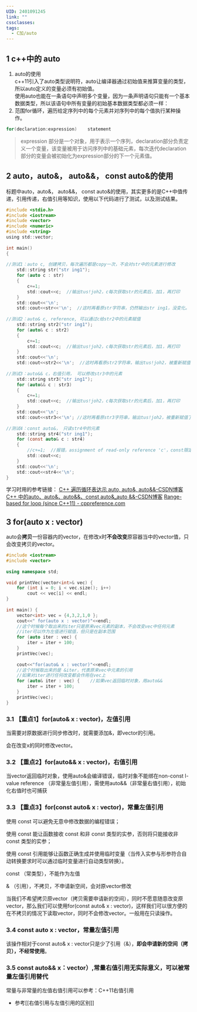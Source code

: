 ```yaml
---
UID: 2401091245
link: ""
cssclasses: 
tags:
  - C加/auto
---
```

## 1 c++中的 auto

1. auto的使用   
    c++11引入了auto类型说明符，auto让编译器通过初始值来推算变量的类型，所以auto定义的变量必须有初始值。   
    使用auto也能在一条语句中声明多个变量，因为一条声明语句只能有一个基本数据类型，所以该语句中所有变量的初始基本数据类型都必须一样：   
2. 范围for循环，遍历给定序列中的每个元素并对序列中的每个值执行某种操作。

```c
for(declaration:expression)    statement   
```

>expression 部分是一个对象，用于表示一个序列，declaration部分负责定义一个变量，该变量被用于访问序列中的基础元素，每次迭代declaration部分的变量会被初始化为expression部分的下一个元素值。

## 2 auto，auto&， auto&&， const auto&的使用

标题中auto，auto&， auto&&， const auto&的使用，其实更多的是C++中值传递，引用传递，右值引用等知识，使用以下代码进行了测试，以及测试结果。

```C
#include <stdio.h>
#include <iostream>
#include <vector>
#include <numeric>
#include <string>
using std::vector;
 
int main()
{
 
//测试1：auto c, 创建拷贝，每次遍历都是copy一次，不会对str中的元素进行修改
	std::string str("str ing1");
	for (auto c : str)
	{
		c+=1;
		std::cout<<c;  //输出tus!joh2，c每次获取str的元素后，加1，再打印
	}
	std::cout<<'\n';
	std::cout<<str<<'\n';  //这时再看原str字符串，仍然输出str ing1，没变化。
 
//测试2：auto& c, reference, 可以通过c给str2中的元素赋值
	std::string str2("str ing1");
	for (auto& c : str2)
	{
		c+=1;
		std::cout<<c;  //输出tus!joh2，c每次获取str的元素后，加1，再打印
	}
	std::cout<<'\n';
	std::cout<<str2<<'\n';  //这时再看原str2字符串，输出tus!joh2，被重新赋值了。
 
//测试3：auto&& c，右值引用， 可以修改str3中的元素
	std::string str3("str ing1");
	for (auto&& c : str3)
	{
		c+=1;
		std::cout<<c;  //输出tus!joh2，c每次获取str的元素后，加1，再打印
	}
	std::cout<<'\n';
	std::cout<<str3<<'\n'; //这时再看原str3字符串，输出tus!joh2，被重新赋值了。
 
//测试4：const auto&， 只读str4中的元素
	std::string str4("str ing1");
	for (const auto& c : str4)
	{
		//c+=1;  //报错，assignment of read-only reference 'c'，const限定c只读
		std::cout<<c;
	}
	std::cout<<'\n';
	std::cout<<str4<<'\n';
}
```


学习时用的参考链接：
[C++ 遍历循环表达示 auto, auto&, auto&&-CSDN博客](https://blog.csdn.net/songbaiyao/article/details/105814251?ops_request_misc=%257B%2522request%255Fid%2522%253A%2522161915851016780271526809%2522%252C%2522scm%2522%253A%252220140713.130102334.pc%255Fall.%2522%257D&request_id=161915851016780271526809&biz_id=0&utm_medium=distribute.pc_search_result.none-task-blog-2~all~first_rank_v2~rank_v29-2-105814251.pc_search_result_no_baidu_js&utm_term=auto%26)
[C++ 中的auto、auto&、auto&&、const auto&\_auto &&-CSDN博客](https://blog.csdn.net/weixin_42442319/article/details/116056114)
[Range-based for loop  (since C++11) - cppreference.com](https://en.cppreference.com/w/cpp/language/range-for)

## 3 for(auto x : vector)

auto会**拷贝**一份容器内的vector，在修改x时**不会改变**原容器当中的vector值，只会改变拷贝的vector。  


```cpp
#include <iostream>
#include <vector>
 
using namespace std;
 
void printVec(vector<int>& vec) {
	for (int i = 0; i < vec.size(); i++)
		cout << vec[i] << endl;
}
 
int main() {
	vector<int> vec = {4,3,2,1,0 };
	cout<<" for(auto x : vector)"<<endl;
    //这个时候每个取出来的iter只是原来vec元素的副本，不会改变vec中任何元素
    //iter可以作为左值进行赋值，但只是在副本范围
	for (auto iter : vec) {
		iter = iter + 100;
	}
	printVec(vec);
 
	cout<<"for(auto& x : vector)"<<endl;
    //这个时候取出来的是 &iter，代表原来vec中元素的引用
    //如果对iter进行任何改变都会作用在vec上
	for (auto& iter : vec) {	//如果vec返回临时对象，用auto&&
		iter = iter + 100;
	}
	printVec(vec);
}
```

### 3.1 【重点1】for(auto& x : vector)，左值引用

当需要对原数据进行同步修改时，就需要添加&，即vector的引用。

会在改变x的同时修改vector。

  

### 3.2 【重点2】for(auto&& x : vector)，右值引用

当vector返回临时对象，使用auto&会编译错误，临时对象不能绑在non-const l-value reference （非常量左值引用），需使用auto&&（非常量右值引用），初始化右值时也可捕获

  

### 3.3 【重点3】for(const auto& x : vector)，常量左值引用

使用 const 可以避免无意中修改数据的编程错误；

使用 const 能让函数接收 const 和非 const 类型的实参，否则将只能接收非 const 类型的实参；

使用 const 引用能够让函数正确生成并使用临时变量（当传入实参与形参符合自动转换要求时可以通过临时变量进行自动类型转换）。

  

const （常类型），不能作为左值

& （引用），不拷贝，不申请新空间，会对原vector修改

当我们不希望拷贝原vector（拷贝需要申请新的空间），同时不愿意随意改变原vector，那么我们可以使用for(const auto& x : vector)，这样我们可以很方便的在不拷贝的情况下读取vector，同时不会修改vector。一般用在只读操作。

  

### 3.4 const auto x : vector，常量左值引用

该操作相对于const auto& x : vector只是少了引用（&），**即会申请新的空间（拷贝），不经常使用**。

  

### 3.5 const auto&& x：vector）,常量右值引用无实际意义，可以被常量左值引用替代

常量与非常量的左值右值引用可以参考：C++11右值引用

- 参考[[右值引用与左值引用的区别]]

























